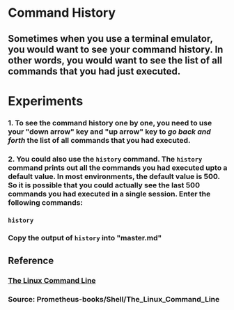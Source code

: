 # **Command History**

## Sometimes when you use a terminal emulator, you would want to see your command history. In other words, you would want to see the list of all commands that you had just executed. 


# **Experiments**

### **1.** To see the command history one by one, you need to use your "down arrow" key and "up arrow" key to _**go back and forth**_ the list of all commands that you had executed.

### **2.** You could also use the `history` command. The `history` command prints out all the commands you had executed upto a default value. In most environments, the default value is 500. So it is possible that you could actually see the last 500 commands you had executed in a single session. Enter the following commands:

### `history`

### Copy the output of `history` into "master.md"


## **Reference**

### [The Linux Command Line]()

### **Source:** Prometheus-books/Shell/The_Linux_Command_Line
